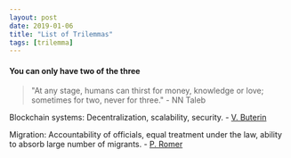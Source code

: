 ```yaml
---
layout: post
date: 2019-01-06
title: "List of Trilemmas"
tags: [trilemma]
---
```

#### You can only have two of the three

> "At any stage, humans can thirst for money, knowledge or love; sometimes for two, never for three." - NN Taleb

Blockchain systems: Decentralization, scalability, security. - [V. Buterin](https://github.com/ethereum/wiki/wiki/Sharding-FAQs#this-sounds-like-theres-some-kind-of-scalability-trilemma-at-play-what-is-this-trilemma-and-can-we-break-through-it)

Migration: Accountability of officials, equal treatment under the law, ability to absorb large number of migrants. - [P. Romer](https://medium.com/conversations-with-tyler/paul-romer-tyler-cowen-economics-education-growth-979315047773)
